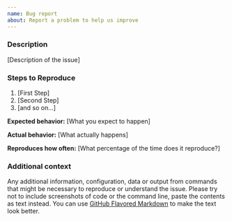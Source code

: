 ```yaml
---
name: Bug report
about: Report a problem to help us improve
---
```


<!--
Thanks for taking an interest in Google Maps Scraper!

Please note that Regrettably, due to my tight schedule, I am unable to dedicate time to maintaining my projects. I sincerely apologize for any inconvenience this may cause.
-->

### Description

[Description of the issue]

### Steps to Reproduce

1. [First Step]
2. [Second Step]
3. [and so on...]

**Expected behavior:** [What you expect to happen]

**Actual behavior:** [What actually happens]

**Reproduces how often:** [What percentage of the time does it reproduce?]

### Additional context

Any additional information, configuration, data or output from commands that might be necessary to reproduce or understand the issue. Please try not to include screenshots of code or the command line, paste the contents as text instead. You can use [GitHub Flavored Markdown](https://help.github.com/en/articles/creating-and-highlighting-code-blocks) to make the text look better.
